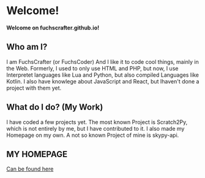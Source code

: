 # Welcome!
**Welcome on fuchscrafter.github.io!**
## Who am I?
I am FuchsCrafter (or FuchsCoder) And I like it to code cool things, mainly in the Web. Formerly, I used to only use HTML and PHP, but now, I use Interpretet languages like Lua and Python, but also compiled Languages like Kotlin. I also have knowlege about JavaScript and React, but Ihaven't done a project with them yet.

## What do I do? (My Work)
I have coded a few projects yet. The most known Project is Scratch2Py, which is not entirely by me, but I have contributed to it. I also made my Homepage on my own. A not so known Project of mine is skypy-api.

## MY HOMEPAGE
[Can be found here](http://fuchscrafter.de)
